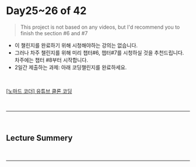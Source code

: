 # Day25~26 of 42

> This project is not based on any videos, but I'd recommend you to finish the section #6 and #7

- 이 챌린지를 완료하기 위해 시청해야하는 강의는 없습니다.
- 그러나 차주 챌린지를 위해 미리 챕터#6, 챕터#7를 시청하실 것을 추천드립니다. 차주에는 챕터 #8부터 시작합니다.
- 2일간 제출하는 과제: 아래 코딩챌린지를 완료하세요.

<br/>

[[노마드 코더] 유튜브 클론 코딩](https://academy.nomadcoders.co/courses/enrolled/435438)

<br/>

---

<br/>

## Lecture Summery

<br/>

---

<br/>
